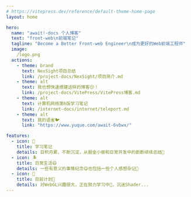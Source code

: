 ```yaml
---
# https://vitepress.dev/reference/default-theme-home-page
layout: home

hero:
  name: "await!-docs 个人博客"
  text: "front-web\n前端笔记"
  tagline: "Become a Better Front-web Engineer\n成为更好的Web前端工程师"
  image:
    /logo.png
  actions:
    - theme: brand
      text: NexSight项目总结
      link: /project-docs/NexSight/项目简介.md
    - theme: alt
      text: 我也想快速搭建这样的博客😚！
      link: /project-docs/VitePress/VitePress博客.md
    - theme: alt
      text: 计算机网络第6版学习笔记
      link: /internet-docs/internet/teleport.md
    - theme: alt
      text: 我的语雀🐦
      link: "https://www.yuque.com/await-6vbwx/"

features:
  - icon: 🚀
    title: 学习笔记
    details: 日积月累，不断沉淀，从掘金小册和日常开发中的断断续续总结🌛
  - icon: 🏝
    title: 日常生活😄
    details: 一些有意义的事情纪念😋也包括一些个人感想杂记📝
  - icon: 🧭
    title: 目前计划🧐
    details: 对WebGL兴趣很大，正在努力学习中💪，沉迷Shader...
---
```


